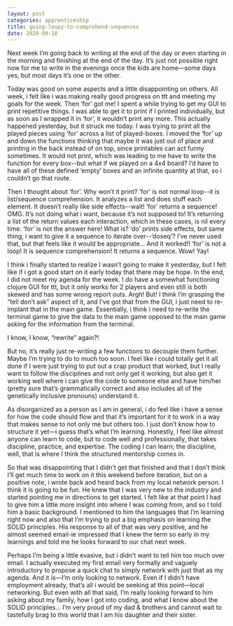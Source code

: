 ```yaml
---
layout: post 
categories: apprenticeship
title: going-loopy-to-comprehend-sequences
date: 2020-09-18
---
```


Next week I’m going back to writing at the end of the day or even starting in the morning and finishing at the end of the day.  It’s just not possible right now for me to write in the evenings once the kids are home—some days yes, but most days it’s one or the other.

Today was good on some aspects and a little disappointing on others.  All week, i felt like i was making really good progress on ttt and meeting my goals for the week.  Then ‘for’ got me!  I spent a while trying to get my GUI to print repetitive things.  I was able to get it to print if I printed individually, but as soon as I wrapped it in ‘for’, it wouldn’t print any more.  This actually happened yesterday, but it struck me today.  I was trying to print all the played pieces using ‘for’ across a list of played-boxes.  I moved the ‘for’ up and down the functions thinking that maybe it was just out of place and printing in the back instead of on top, since printables can act funny sometimes.  It would not print, which was leading to me have to write the function for every box--but what if we played on a 4x4 board?  I’d have to have all of these defined ‘empty’ boxes and an infinite quantity at that, so i couldn’t go that route.  

Then I thought about ‘for’.  Why won’t it print?  ‘for’ is not normal loop--it is list/sequence comprehension.  It analyzes a list and does stuff each element.  It doesn’t really like side effects--wait!  ‘for’ returns a sequence!  OMG.  It’s not doing what i want, because it’s not supposed to!  It’s returning a list of the return values each interaction, which in these cases, is nil every time.  ‘for’ is not the answer here!  What is?  ‘do’ prints side effects, but same thing, i want to give it a sequence to iterate over--’doseq’?  I’ve never used that, but that feels like it would be appropriate…  And it worked!!  ‘for’ is not a loop!  It is sequence comprehension!  It returns a sequence.  Wow!  Yay! 

I think i finally started to realize I wasn’t going to make it yesterday, but I felt like if i got a good start on it early today that there may be hope.  In the end, I did not meet my agenda for the week.  I do have a somewhat functioning clojure GUI for ttt, but it only works for 2 players and even still is both skewed and has some wrong report outs.  Argh!  But!  I think I’m grasping the “tell don’t ask” aspect of it, and I’ve got that from the GUI, i just need to re-implant that in the main game.  Essentially, i think i need to re-write the terminal game to give the data to the main game opposed to the main game asking for the information from the terminal.  

I know, I know, “rewrite” again?!  

But no, it’s really just re-writing a few functions to decouple them further.  Maybe I’m trying to do to much too soon.  I feel like i could totally get it all done if I were just trying to put out a crap product that worked, but I really want to follow the disciplines and not only get it working, but also get it working well where i can give the code to someone else and have him/her (pretty sure that’s grammatically correct and also includes all of the genetically inclusive pronouns) understand it.  

As disorganized as a person as I am in general, i do feel like i have a sense for how the code should flow and that it’s important for it to work in a way that makes sense to not only me but others too.  I just don’t know how to structure it yet—i guess that’s what I’m learning.  Honestly, I feel like almost anyone can learn to code, but to code well and professionally, that takes discipline, practice, and expertise.  The coding I can learn; the discipline, well, that is where I think the structured mentorship comes in.

So that was disappointing that I didn’t get that finished and that I don’t think I’ll get much time to work on it this weekend before iteration, but on a positive note, i wrote back and heard back from my local network person. I think it is going to be fun.  He knew that I was very new to the industry and started pointing me in directions to get started.  I felt like at that point I had to give him a little more insight into where I was coming from, and so I told him a basic background.  I mentioned to him the languages that I’m learning right now and also that I’m trying to put a big emphasis on learning the SOLID principles.  His response to all of that was very positive, and he almost seemed email-ie impressed that I knew the term so early in my learnings and told me he looks forward to our chat next week.  

Perhaps I’m being a little evasive, but i didn’t want to tell him too much over email.  I actually executed my first email very formally and vaguely introductory to propose a quick chat to simply network with just that as my agenda.  And it is—I’m only looking to network.  Even if I didn’t have employment already, that’s all i would be seeking at this point—local networking.  But even with all that said, I’m really looking forward to him asking about my family, how I got into coding, and what I know about the SOLID principles...  I’m very proud of my dad & brothers and cannot wait to tastefully brag to this world that I am his daughter and their sister.  
